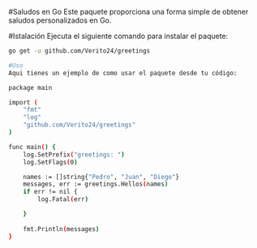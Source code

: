 #Saludos en Go
Este paquete proporciona una forma simple de obtener saludos personalizados en Go.

#Istalación
Ejecuta el siguiente comando para instalar el paquete:
```bash
go get -u github.com/Verito24/greetings

#Uso
Aqui tienes un ejemplo de como usar el paquete desde tu código:

package main

import (
	"fmt"
	"log"
	"github.com/Verito24/greetings"
)

func main() {
	log.SetPrefix("greetings: ")
	log.SetFlags(0)

	names := []string{"Pedro", "Juan", "Diego"}
	messages, err := greetings.Hellos(names)
	if err != nil {
		log.Fatal(err)

	}
	
	fmt.Println(messages)
}
